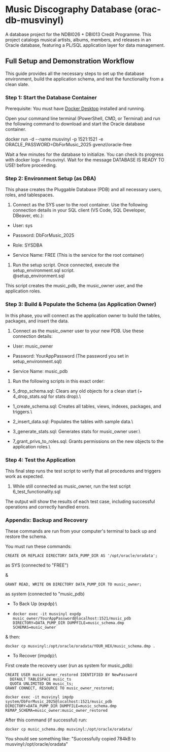 Music Discography Database (orac-db-musvinyl)
=============================================

A database project for the NDBI026 + DBI013 Credit Programme. This project catalogs musical artists, albums, members, and releases in an Oracle database, featuring a PL/SQL application layer for data management.

Full Setup and Demonstration Workflow
-------------------------------------

This guide provides all the necessary steps to set up the database environment, build the application schema, and test the functionality from a clean slate.

### Step 1: Start the Database Container

Prerequisite: You must have [Docker Desktop](https://www.docker.com/products/docker-desktop/) installed and running.

Open your command line terminal (PowerShell, CMD, or Terminal) and run the following command to download and start the Oracle database container.

docker run -d --name musvinyl -p 1521:1521 -e ORACLE_PASSWORD=DbForMusic_2025 gvenzl/oracle-free

Wait a few minutes for the database to initialize. You can check its progress with docker logs -f musvinyl. Wait for the message DATABASE IS READY TO USE! before proceeding.

### Step 2: Environment Setup (as DBA)

This phase creates the Pluggable Database (PDB) and all necessary users, roles, and tablespaces.

1.  Connect as the SYS user to the root container. Use the following connection details in your SQL client (VS Code, SQL Developer, DBeaver, etc.):

-   User: sys

-   Password: DbForMusic_2025

-   Role: SYSDBA

-   Service Name: FREE (This is the service for the root container)

1.  Run the setup script. Once connected, execute the setup_environment.sql script.\
    @setup_environment.sql

This script creates the music_pdb, the music_owner user, and the application roles.

### Step 3: Build & Populate the Schema (as Application Owner)

In this phase, you will connect as the application owner to build the tables, packages, and insert the data.

1.  Connect as the music_owner user to your new PDB. Use these connection details:

-   User: music_owner

-   Password: YourAppPassword (The password you set in setup_environment.sql)

-   Service Name: music_pdb

1.  Run the following scripts in this exact order:

-   5_drop_schema.sql: Clears any old objects for a clean start (+ 4_drop_stats.sql for stats drop).\ 

-   1_create_schema.sql: Creates all tables, views, indexes, packages, and triggers.\

-   2_insert_data.sql: Populates the tables with sample data.\

-   3_generate_stats.sql: Generates stats for music_owner user.\

-   7_grant_privs_to_roles.sql: Grants permissions on the new objects to the application roles.\

### Step 4: Test the Application

This final step runs the test script to verify that all procedures and triggers work as expected.

1.  While still connected as music_owner, run the test script
    6_test_functionality.sql

The output will show the results of each test case, including successful operations and correctly handled errors.

### Appendix: Backup and Recovery

These commands are run from your computer's terminal to back up and restore the schema.

You must run these commands:
```
CREATE OR REPLACE DIRECTORY DATA_PUMP_DIR AS '/opt/oracle/oradata'; 
```
as SYS (connected to "FREE")

&
```
GRANT READ, WRITE ON DIRECTORY DATA_PUMP_DIR TO music_owner;
```
as system (connected to "music_pdb)

-   To Back Up (expdp):\
-   ``` 
    docker exec -it musvinyl expdp music_owner/YourAppPassword@localhost:1521/music_pdb DIRECTORY=DATA_PUMP_DIR DUMPFILE=music_schema.dmp SCHEMAS=music_owner
    ``` 

& then: 
```
docker cp musvinyl:/opt/oracle/oradata/YOUR_HEX/music_schema.dmp .
``` 


- To Recover (impdp):\

First create the recovery user (run as system for music_pdb):

``` 
CREATE USER music_owner_restored IDENTIFIED BY NewPassword
  DEFAULT TABLESPACE music_ts
  QUOTA UNLIMITED ON music_ts;
GRANT CONNECT, RESOURCE TO music_owner_restored;
```

``` 
docker exec -it musvinyl impdp system/DbForMusic_2025@localhost:1521/music_pdb DIRECTORY=DATA_PUMP_DIR DUMPFILE=music_schema.dmp REMAP_SCHEMA=music_owner:music_owner_restored
```

After this command (if successful) run:
```
docker cp music_schema.dmp musvinyl:/opt/oracle/oradata/
``` 

You should see something like:
"Successfully copied 784kB to musvinyl:/opt/oracle/oradata"
